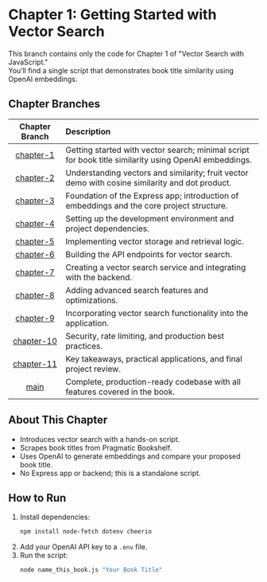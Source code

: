 # Chapter 1: Getting Started with Vector Search

This branch contains only the code for Chapter 1 of "Vector Search with JavaScript."  
You’ll find a single script that demonstrates book title similarity using OpenAI embeddings.

## Chapter Branches

| Chapter Branch | Description                                                                                                   |
|:--------------:|:-------------------------------------------------------------------------------------------------------------|
| [chapter-1](https://github.com/hummusonrails/vector-example-blog-platform/tree/chapter-1) | Getting started with vector search; minimal script for book title similarity using OpenAI embeddings.           |
| [chapter-2](https://github.com/hummusonrails/vector-example-blog-platform/tree/chapter-2) | Understanding vectors and similarity; fruit vector demo with cosine similarity and dot product.                 |
| [chapter-3](https://github.com/hummusonrails/vector-example-blog-platform/tree/chapter-3) | Foundation of the Express app; introduction of embeddings and the core project structure.                      |
| [chapter-4](https://github.com/hummusonrails/vector-example-blog-platform/tree/chapter-4) | Setting up the development environment and project dependencies.                                                |
| [chapter-5](https://github.com/hummusonrails/vector-example-blog-platform/tree/chapter-5) | Implementing vector storage and retrieval logic.                                                                |
| [chapter-6](https://github.com/hummusonrails/vector-example-blog-platform/tree/chapter-6) | Building the API endpoints for vector search.                                                                  |
| [chapter-7](https://github.com/hummusonrails/vector-example-blog-platform/tree/chapter-7) | Creating a vector search service and integrating with the backend.                                             |
| [chapter-8](https://github.com/hummusonrails/vector-example-blog-platform/tree/chapter-8) | Adding advanced search features and optimizations.                                                             |
| [chapter-9](https://github.com/hummusonrails/vector-example-blog-platform/tree/chapter-9) | Incorporating vector search functionality into the application.                                                 |
| [chapter-10](https://github.com/hummusonrails/vector-example-blog-platform/tree/chapter-10) | Security, rate limiting, and production best practices.                                                        |
| [chapter-11](https://github.com/hummusonrails/vector-example-blog-platform/tree/chapter-11) | Key takeaways, practical applications, and final project review.                                               |
| [main](https://github.com/hummusonrails/vector-example-blog-platform/tree/main)           | Complete, production-ready codebase with all features covered in the book.                                     |

## About This Chapter

- Introduces vector search with a hands-on script.
- Scrapes book titles from Pragmatic Bookshelf.
- Uses OpenAI to generate embeddings and compare your proposed book title.
- No Express app or backend; this is a standalone script.

## How to Run

1. Install dependencies:
   ```sh
   npm install node-fetch dotenv cheerio
   ```
2. Add your OpenAI API key to a `.env` file.
3. Run the script:
   ```sh
   node name_this_book.js "Your Book Title"
   ```
